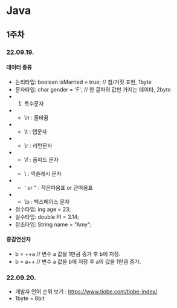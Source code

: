 # Java
## 1주차
### 22.09.19.
#### 데이터 종류
+ 논리타입: boolean isMarried = true; // 참/거짓 표현, 1byte
+ 문자타입: char gender = 'F'; // 한 글자의 값만 가지는 데이터, 2byte
+   1. 특수문자
+    - \n : 줄바꿈
+    - \t : 탭문자
+    - \r : 리턴문자
+    - \f : 폼피드 문자
+    - \\ : 역슬래시 문자
+    - \' or \" : 작은따옴표 or 큰따옴표
+    - \b : 백스페이스 문자
+ 정수타입: ing age = 23;
+ 실수타입: double PI = 3.14;
+ 참조타입: String name = "Amy";
#### 증감연산자
+ b = ++a // 변수 a 값을 1만큼 증가 후 b에 저장.
+ b = a++ // 변수 a 값을 b에 저장 후 a의 값을 1만큼 증가. 

### 22.09.20.
+ 개발자 언어 순위 보기 : https://www.tiobe.com/tiobe-index/
+ 1byte = 8bit
